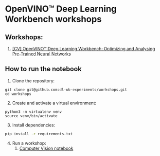 # OpenVINO™ Deep Learning Workbench workshops

## Workshops:

1. [[CV] OpenVINO™ Deep Learning Workbench: Optimizing and Analysing Pre-Trained Neural Networks](./workshops/2022_opentalksai_cv)

## How to run the notebook

1. Clone the repository:
```shell
git clone git@github.com:dl-wb-experiments/workshops.git
cd workshops
```

2. Create and activate a virtual environment:
```shell
python3 -m virtualenv venv
source venv/bin/activate
```

3. Install dependencies:
```bash
pip install -r requirements.txt
```

4. Run a workshop:
    1. [Computer Vision notebook](./workshops/cv/README.md)